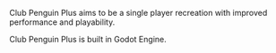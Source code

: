 Club Penguin Plus aims to be a single player recreation with improved performance and playability.

Club Penguin Plus is built in Godot Engine.
